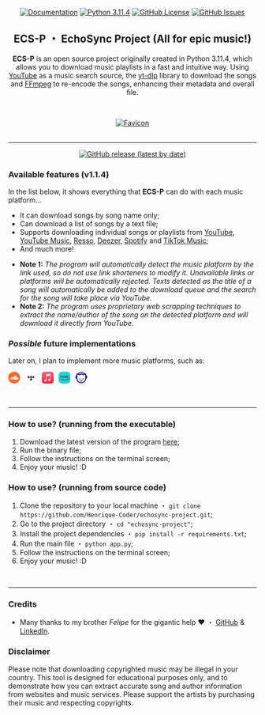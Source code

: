 <p align='center'>
    <a href='https://github.com/Henrique-Coder/echosync-project/blob/main/README.md'>
        <img src='https://img.shields.io/badge/DOCS-soon...-lightgray?style=for-the-badge' alt='Documentation'></a>
    <a href='https://www.python.org/downloads/release/python-3114/'>
        <img src='https://img.shields.io/badge/Python-3.11.4-blue?style=for-the-badge&logo=python' alt='Python 3.11.4'></a>
    <a href='https://opensource.org/license/mit/'>
        <img src='https://img.shields.io/github/license/Henrique-Coder/echosync-project?style=for-the-badge&logo=github&color=blue' alt='GitHub License'></a>
    <a href='https://github.com/Henrique-Coder/echosync-project/issues'>
        <img src='https://img.shields.io/github/issues/Henrique-Coder/echosync-project?style=for-the-badge&logo=github&color=blue' alt='GitHub Issues'></a>

<center>

## ECS-P ・ EchoSync Project (All for epic music!)

</center>

<center>

**ECS-P** is an open source project originally created in Python 3.11.4, which allows you to download music playlists in
a fast and intuitive way. Using [YouTube](https://www.youtube.com/) as a music search source,
the [yt-dlp](https://pypi.org/project/yt-dlp/) library to download the songs and [FFmpeg](https://ffmpeg.org/) to
re-encode the songs, enhancing their metadata and overall file.

</center>

<br>
<p align='center'>
    <a href='https://github.com/Henrique-Coder/echosync-project'>
        <img src='favicon.ico' width='72' height='72' alt='Favicon'></a>
<br><br>

---

<p align='center'>
  <a href='https://github.com/Henrique-Coder/echosync-project/releases/latest'>
    <img src='https://img.shields.io/github/v/release/Henrique-Coder/echosync-project?color=red&style=for-the-badge' alt='GitHub release (latest by date)'></a><p>

### Available features (v1.1.4)

In the list below, it shows everything that **ECS-P** can do with each music platform...

- It can download songs by song name only;
- Can download a list of songs by a text file;
- Supports downloading individual songs or playlists
  from [YouTube](https://www.youtube.com/), [YouTube Music](https://music.youtube.com/), [Resso](https://www.resso.com/), [Deezer](https://www.deezer.com/), [Spotify](https://www.spotify.com/)
  and [TikTok Music](https://music.tiktok.com/);
- And much more!

* **Note 1:** _The program will automatically detect the music platform by the link used, so do not use link shorteners
  to modify it. Unavailable links or platforms will be automatically rejected. Texts detected as the title of a song
  will automatically be added to the download queue and the search for the song will take place via YouTube._
* **Note 2:** _The program uses proprietary web scrapping techniques to extract the name/author of the song on the
  detected platform and will download it directly from YouTube._

### _Possible_ future implementations

Later on, I plan to implement more music platforms, such as:

<p align='left'>
    <img src=".github/music_platforms/todo/soundcloud.png" alt="Soundcloud" style="display:inline-block; width:24px; height:24px; margin-right: 6px;">
    <img src=".github/music_platforms/todo/tidal.png" alt="Tidal" style="display:inline-block; width:24px; height:24px; margin-right: 6px;">
    <img src=".github/music_platforms/todo/apple_music.png" alt="Apple Music" style="display:inline-block; width:24px; height:24px; margin-right: 6px;">
    <img src=".github/music_platforms/todo/amazon_music.png" alt="Amazon Music" style="display:inline-block; width:24px; height:24px; margin-right: 6px;">
    <img src=".github/music_platforms/todo/napster.png" alt="Napster" style="display:inline-block; width:24px; height:24px; margin-right: 6px;">
</p>
<br>

---

### How to use? (running from the executable)

1. Download the latest version of the
   program [here](https://github.com/Henrique-Coder/echosync-project/releases/latest);
2. Run the binary file;
3. Follow the instructions on the terminal screen;
4. Enjoy your music! :D

### How to use? (running from source code)

1. Clone the repository to your local machine ・ `git clone https://github.com/Henrique-Coder/echosync-project.git`;
2. Go to the project directory ・ `cd "echosync-project"`;
3. Install the project dependencies ・ `pip install -r requirements.txt`;
4. Run the main file ・ `python app.py`;
5. Follow the instructions on the terminal screen;
6. Enjoy your music! :D

<br>

---

### Credits

- Many thanks to my brother _Felipe_ for the gigantic help ❤️ ・ [GitHub](https://github.com/mindwired) & [LinkedIn](https://www.linkedin.com/in/cidadedolag).

### Disclaimer

Please note that downloading copyrighted music may be illegal in your country.
This tool is designed for educational purposes only, and to demonstrate how you can extract accurate song and author information from websites and music services.
Please support the artists by purchasing their music and respecting copyrights.

